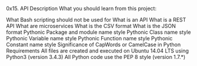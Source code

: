 0x15. API Description What you should learn from this project:

What Bash scripting should not be used for What is an API What is a REST API What are microservices What is the CSV format What is the JSON format Pythonic Package and module name style Pythonic Class name style Pythonic Variable name style Pythonic Function name style Pythonic Constant name style Significance of CapWords or CamelCase in Python Requirements All files are created and executed on Ubuntu 14.04 LTS using Python3 (version 3.4.3) All Python code use the PEP 8 style (version 1.7.*)
